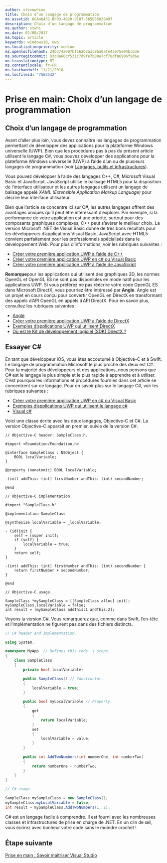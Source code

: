 ```yaml
---
author: stevewhims
title: Choix d’un langage de programmation
ms.assetid: 6CA46432-BF03-4B20-9187-565B3503B497
description: Choix d’un langage de programmation
ms.author: stwhi
ms.date: 02/08/2017
ms.topic: article
keywords: windows10, uwp
ms.localizationpriority: medium
ms.openlocfilehash: 24b374a007bf562b2a1c8ba0afe42e75e04bc63e
ms.sourcegitcommit: 93c0a60cf531c7d9fe7b00e7cf78df86906f9d6e
ms.translationtype: MT
ms.contentlocale: fr-FR
ms.lasthandoff: 11/21/2018
ms.locfileid: "7563532"
---
```

# <a name="getting-started-choosing-a-programming-language"></a>Prise en main: Choix d’un langage de programmation


## <a name="choosing-a-programming-language"></a>Choix d’un langage de programmation

Avant d’aller plus loin, vous devez connaître les langages de programmation permettant de développer des applications pour la plateforme Windows universelle (UWP). Bien que les procédures pas à pas du présent article utilisent le langage C#, vous pouvez développer des applications pour la plateforme Windows universelle (UWP) à l’aide d’un ou de plusieurs langages de programmation (voir [Langages, outils et infrastructures](https://msdn.microsoft.com/library/windows/apps/dn465799)).

Vous pouvez développer à l’aide des langages C++, C#, Microsoft Visual Basic et JavaScript. JavaScript utilise le balisage HTML5 pour la disposition de l’interface utilisateur et les autres langages utilisent un langage de balisage appelé *XAML (Extensible Application Markup Language)* pour décrire leur interface utilisateur.

Bien que l’article se concentre ici sur C#, les autres langages offrent des avantages uniques qu’il peut être intéressant d’explorer. Par exemple, si la performance de votre application est une priorité, surtout pour des composants graphiques complexes, C++ peut s’avérer le meilleur choix. La version Microsoft .NET de Visual Basic donne de très bons résultats pour les développeurs d’applications Visual Basic. JavaScript avec HTML5 convient parfaitement pour les professionnels spécialisés dans le développement Web. Pour plus d’informations, voir les rubriques suivantes :

-   [Créer votre première application UWP à l’aide de C++](../get-started/create-a-basic-windows-10-app-in-cpp.md)
-   [Créer votre première application UWP en c# ou Visual Basic](../get-started/create-a-hello-world-app-xaml-universal.md)
-   [Créer votre première application UWP à l’aide de JavaScript](../get-started/create-a-hello-world-app-js-uwp.md)

**Remarque**pour les applications qui utilisent des graphiques 3D, les normes OpenGL et OpenGL ES ne sont pas disponibles en mode natif pour les applications UWP. Si vous préférez ne pas réécrire votre code OpenGL ES dans Microsoft DirectX, vous pourriez être intéressé par **Angle**. Angle est un projet en cours conçu pour convertir OpenGL en DirectX en transformant des appels d’API OpenGL en appels d’API DirectX. Pour en savoir plus, consultez les rubriques suivantes :
-   [Angle](https://code.google.com/p/angleproject/)
-   [Créer votre première application UWP à l’aide de DirectX](https://msdn.microsoft.com/library/windows/apps/br229580)
-   [Exemples d’applications UWP qui utilisent DirectX](http://go.microsoft.com/fwlink/p/?LinkId=263603)
-   [Où est le Kit de développement logiciel (SDK) DirectX ?](https://msdn.microsoft.com/library/windows/desktop/ee663275)

## <a name="giving-c-a-go"></a>Essayer C#

En tant que développeur iOS, vous êtes accoutumé à Objective-C et à Swift. Le langage de programmation Microsoft le plus proche des deux est C#. Pour la majorité des développeurs et des applications, nous pensons que C# est le langage le plus simple et le plus rapide à apprendre et à utiliser. C’est pourquoi les informations et procédures fournies dans cet article se concentrent sur ce langage. Pour en savoir plus sur le langage C#, voir les rubriques suivantes :

-   [Créer votre première application UWP en c# ou Visual Basic](../get-started/create-a-hello-world-app-xaml-universal.md)
-   [Exemples d’applications UWP qui utilisent le langage c#](http://go.microsoft.com/fwlink/p/?LinkId=263453)
-   [Visual c#](http://go.microsoft.com/fwlink/p/?LinkId=263450)

Voici une classe écrite avec les deux langages, Objective-C et C#. La version Objective-C apparaît en premier, suivie de la version C#.

```obj-c
// Objective-C header: SampleClass.h.

#import <Foundation/Foundation.h>

@interface SampleClass : NSObject {
    BOOL localVariable;
}

@property (nonatomic) BOOL localVariable;

-(int) addThis: (int) firstNumber andThis: (int) secondNumber;

@end
```

```obj-c
// Objective-C implementation.

#import "SampleClass.h"

@implementation SampleClass

@synthesize localVariable = _localVariable;

- (id)init {
    self = [super init];
    if (self) {
        localVariable = true;
    }
    return self;
}

-(int) addThis: (int) firstNumber andThis: (int) secondNumber {
    return firstNumber + secondNumber;
}

@end
```

```obj-c
// Objective-C usage.

SampleClass *mySampleClass = [[SampleClass alloc] init];
mySampleClass.localVariable = false;
int result = [mySampleClass addThis:1 andThis:2];
```

Voyons la version C#. Vous remarquerez que, comme dans Swift, l’en-tête et l’implémentation ne figurent pas dans des fichiers distincts.

```csharp
// C# header and implementation.

using System;

namespace MyApp  // Defines this code' s scope.
{
    class SampleClass
    {
        private bool localVariable;

        public SampleClass() // Constructor.
        {
            localVariable = true;
        }

        public bool myLocalVariable // Property.
        {
            get
            {
                return localVariable;
            }
            set
            {
                localVariable = value; 
            }
        }

        public int AddTwoNumbers(int numberOne, int numberTwo)
        {
            return numberOne + numberTwo;
        }        
    }
}
```

```csharp
// C# usage.

SampleClass mySampleClass = new SampleClass();
mySampleClass.myLocalVariable = false;
int result = mySampleClass.AddTwoNumbers(1, 2);
```

C# est un langage facile à comprendre. Il est fourni avec les nombreuses classes et infrastructures de prise en charge de .NET. En un clin de œil, vous écrirez avec bonheur votre code sans le moindre crochet !

## <a name="next-step"></a>Étape suivante

[Prise en main : Savoir maîtriser Visual Studio](getting-started-getting-around-in-visual-studio.md)

